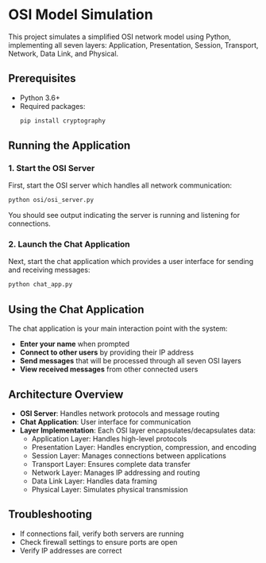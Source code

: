 # OSI Model Simulation

This project simulates a simplified OSI network model using Python, implementing all seven layers: Application, Presentation, Session, Transport, Network, Data Link, and Physical.

## Prerequisites

- Python 3.6+
- Required packages:
  ```sh
  pip install cryptography
  ```

## Running the Application

### 1. Start the OSI Server

First, start the OSI server which handles all network communication:

```sh
python osi/osi_server.py
```

You should see output indicating the server is running and listening for connections.

### 2. Launch the Chat Application

Next, start the chat application which provides a user interface for sending and receiving messages:

```sh
python chat_app.py
```

## Using the Chat Application

The chat application is your main interaction point with the system:

- **Enter your name** when prompted
- **Connect to other users** by providing their IP address
- **Send messages** that will be processed through all seven OSI layers
- **View received messages** from other connected users

## Architecture Overview

- **OSI Server**: Handles network protocols and message routing
- **Chat Application**: User interface for communication
- **Layer Implementation**: Each OSI layer encapsulates/decapsulates data:
  - Application Layer: Handles high-level protocols
  - Presentation Layer: Handles encryption, compression, and encoding
  - Session Layer: Manages connections between applications
  - Transport Layer: Ensures complete data transfer
  - Network Layer: Manages IP addressing and routing
  - Data Link Layer: Handles data framing
  - Physical Layer: Simulates physical transmission

## Troubleshooting

- If connections fail, verify both servers are running
- Check firewall settings to ensure ports are open
- Verify IP addresses are correct